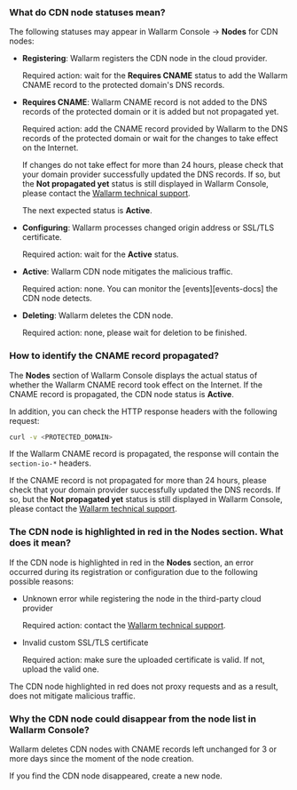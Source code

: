 ### What do CDN node statuses mean?

The following statuses may appear in Wallarm Console → **Nodes** for CDN nodes:

* **Registering**: Wallarm registers the CDN node in the cloud provider.

    Required action: wait for the **Requires CNAME** status to add the Wallarm CNAME record to the protected domain's DNS records.
* **Requires CNAME**: Wallarm CNAME record is not added to the DNS records of the protected domain or it is added but not propagated yet.

    Required action: add the CNAME record provided by Wallarm to the DNS records of the protected domain or wait for the changes to take effect on the Internet.
    
    If changes do not take effect for more than 24 hours, please check that your domain provider successfully updated the DNS records. If so, but the **Not propagated yet** status is still displayed in Wallarm Console, please contact the [Wallarm technical support](mailto:support@wallarm.com).

    The next expected status is **Active**.
* **Configuring**: Wallarm processes changed origin address or SSL/TLS certificate.

    Required action: wait for the **Active** status.
* **Active**: Wallarm CDN node mitigates the malicious traffic.

    Required action: none. You can monitor the [events][events-docs] the CDN node detects.
* **Deleting**: Wallarm deletes the CDN node.

    Required action: none, please wait for deletion to be finished.

### How to identify the CNAME record propagated?

The **Nodes** section of Wallarm Console displays the actual status of whether the Wallarm CNAME record took effect on the Internet. If the CNAME record is propagated, the CDN node status is **Active**.

In addition, you can check the HTTP response headers with the following request:

```bash
curl -v <PROTECTED_DOMAIN>
```

If the Wallarm CNAME record is propagated, the response will contain the `section-io-*` headers.

If the CNAME record is not propagated for more than 24 hours, please check that your domain provider successfully updated the DNS records. If so, but the **Not propagated yet** status is still displayed in Wallarm Console, please contact the [Wallarm technical support](mailto:support@wallarm.com).

### The CDN node is highlighted in red in the **Nodes** section. What does it mean?

If the CDN node is highlighted in red in the **Nodes** section, an error occurred during its registration or configuration due to the following possible reasons:

* Unknown error while registering the node in the third-party cloud provider

    Required action: contact the [Wallarm technical support](mailto:support@wallarm.com).
* Invalid custom SSL/TLS certificate

    Required action: make sure the uploaded certificate is valid. If not, upload the valid one.

The CDN node highlighted in red does not proxy requests and as a result, does not mitigate malicious traffic.

### Why the CDN node could disappear from the node list in Wallarm Console?

Wallarm deletes CDN nodes with CNAME records left unchanged for 3 or more days since the moment of the node creation.

If you find the CDN node disappeared, create a new node.